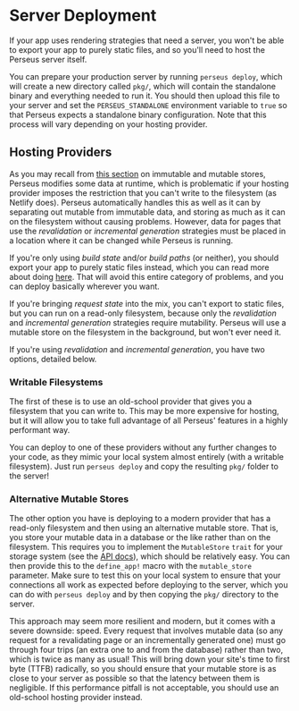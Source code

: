# Server Deployment

If your app uses rendering strategies that need a server, you won't be able to export your app to purely static files, and so you'll need to host the Perseus server itself.

You can prepare your production server by running `perseus deploy`, which will create a new directory called `pkg/`, which will contain the standalone binary and everything needed to run it. You should then upload this file to your server and set the `PERSEUS_STANDALONE` environment variable to `true` so that Perseus expects a standalone binary configuration. Note that this process will vary depending on your hosting provider.

## Hosting Providers

As you may recall from [this section](../stores) on immutable and mutable stores, Perseus modifies some data at runtime, which is problematic if your hosting provider imposes the restriction that you can't write to the filesystem (as Netlify does). Perseus automatically handles this as well as it can by separating out mutable from immutable data, and storing as much as it can on the filesystem without causing problems. However, data for pages that use the _revalidation_ or _incremental generation_ strategies must be placed in a location where it can be changed while Perseus is running.

If you're only using _build state_ and/or _build paths_ (or neither), you should export your app to purely static files instead, which you can read more about doing [here](../exporting). That will avoid this entire category of problems, and you can deploy basically wherever you want.

If you're bringing _request state_ into the mix, you can't export to static files, but you can run on a read-only filesystem, because only the _revalidation_ and _incremental generation_ strategies require mutability. Perseus will use a mutable store on the filesystem in the background, but won't ever need it.

If you're using _revalidation_ and _incremental generation_, you have two options, detailed below.

### Writable Filesystems

The first of these is to use an old-school provider that gives you a filesystem that you can write to. This may be more expensive for hosting, but it will allow you to take full advantage of all Perseus' features in a highly performant way.

You can deploy to one of these providers without any further changes to your code, as they mimic your local system almost entirely (with a writable filesystem). Just run `perseus deploy` and copy the resulting `pkg/` folder to the server!

### Alternative Mutable Stores

The other option you have is deploying to a modern provider that has a read-only filesystem and then using an alternative mutable store. That is, you store your mutable data in a database or the like rather than on the filesystem. This requires you to implement the `MutableStore` `trait` for your storage system (see the [API docs](https://docs.rs/perseus)), which should be relatively easy. You can then provide this to the `define_app!` macro with the `mutable_store` parameter. Make sure to test this on your local system to ensure that your connections all work as expected before deploying to the server, which you can do with `perseus deploy` and by then copying the `pkg/` directory to the server.

This approach may seem more resilient and modern, but it comes with a severe downside: speed. Every request that involves mutable data (so any request for a revalidating page or an incrementally generated one) must go through four trips (an extra one to and from the database) rather than two, which is twice as many as usual! This will bring down your site's time to first byte (TTFB) radically, so you should ensure that your mutable store is as close to your server as possible so that the latency between them is negligible. If this performance pitfall is not acceptable, you should use an old-school hosting provider instead.
